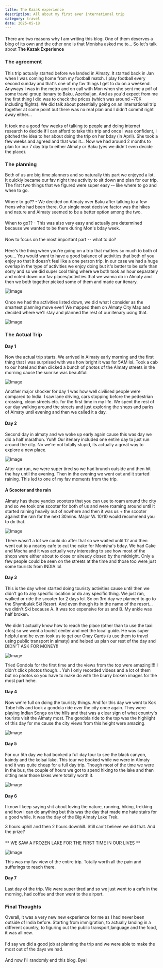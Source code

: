```yaml
---
title: The Kazak experience
description: All about my first ever international trip
category: travel
date: 2025-05-18
---
```


####
There are two reasons why I am writing this blog. One of them deserves a blog of its own and the other one is that Monisha asked me to... So let's talk about **The Kazak Experience**

### The agreement

####

This trip actually started before we landed in Almaty. It started back in Jan when I was coming home from my football match. I play football every second sunday and that's one of my fav things I get to do on a weekend. Anyways I was in the metro and on call with Mon when she sent me a pdf of some travel group itenary to Baku, Azerbaijan. And as you'd expect from me the first thing I did was to check the prices (which was around ~70K including flights). We did talk about potentially going on an international trip together at some point but there was no real plan and I didn't commit right away either...

####

It took me a good few weeks of talking to people and doing internet research to decide if I can afford to take this trip and once I was confident, I pitched the idea to her about doing the trip on her bday (in April). She took a few weeks and agreed and that was it... Now we had around 2 months to plan for our 7 day trip to either Almaty or Baku (yes we didn't even decide the place).

### The planning

Both of us are big time planners and so naturally this part we enjoyed a lot. It quickly became our fav night time activity to sit down and plan for our trip. The first two things that we figured were super easy -- like where to go and when to go. 

####
Where to go?? - We decided on Almaty over Baku after talking to a few frens who had been there. Our single most decisive factor was the hikes and nature and Almaty seemed to be a better option among the two. 
####
When to go?? - This was also very easy and actually pre determined because we wanted to be there during Mon's bday week.

####
Now to focus on the most important part -- what to do?

####
Here's the thing when you're going on a trip that matters so much to both of you... You would want to have a good balance of activities that both of you enjoy so that it doesn't feel like a one person trip. In our case we had a huge overlap in the type of activities we enjoy doing but it's better to be safe than sorry and so we did super cool thing where we both took an hour separately and noted down our fav places/activities that we wanna do in Almaty and then we both together picked some of them and made our itenary. 

![Image](/assets/posts/kazak/activities.png)

####

Once we had the activities listed down, we did what I consider as the smartest planning move ever! We mapped them on Almaty City Map and decided where we'll stay and planned the rest of our itenary using that.

![Image](/assets/projects/map-my-trip/figjam.png)

### The Actual Trip

#### Day 1

Now the actual trip starts. We arrived in Almaty early morning and the first thing that I was surprised with was how bright it was for 5AM lol. Took a cab to our hotel and then clicked a bunch of photos of the Almaty streets in the morning cause the sunrise was beautiful.

![Image](/assets/posts/kazak/street.jpeg)

Another major shocker for day 1 was how well civilised people were compared to India. I saw lane driving, cars stopping before the pedestrian crossing, clean streets etc. for the first time in my life. We spent the rest of our day walking around the streets and just exploring the shops and parks of Almaty until evening and then we called it a day.

#### Day 2

Second day in almaty and we woke up early again cause this was day we did a half marathon. Yuh!! Our itenary included one entire day to just run around the city. No we're not totally stupid, its actually a great way to explore a new place.

![Image](/assets/posts/kazak/run.png)

After our run, we were super tired so we had brunch outside and then hit the hay until the evening. Then in the evening we went out and it started raining. This led to one of my fav moments from the trip.

#### A Scooter and the rain

Almaty has these yandex scooters that you can use to roam around the city and so we took one scooter for both of us and were roaming around until it started raining heavily out of nowhere and then it was us + the scooter against the rain for the next 30mins. Major W. 10/10 would recommend you to do that.

![Image](/assets/posts/kazak/scooter.png)

There wasn't a lot we could do after that so we waited until 12 and then went out to a nearby cafe to cut the cake for Monisha's bday. We had Cake and Mocha and it was actually very interesting to see how most of the shops were either about to close or already closed by the midnight. Only a few people could be seen on the streets at the time and those too were just some tourists from INDIA lol.

#### Day 3

This is the day when started doing touristy activities cause until then we didn't go to any specific location or do any specific thing. We just ran, walked or ride the scooter for 2 days lol. So on 3rd day we planned to go to the Shymbulak Ski Resort. And even though its in the name of the resort... we didn't Ski because A. It was too expensive for us and B. My ankle was half broken.

#### 
We didn't actually know how to reach the place (other than to use the taxi ofcs) so we went a tourist center and met the local guide. He was super helpful and he even took us to get our Onay Cards (u use them to travel using public transport in almaty) and helped us plan our rest of the day and DIDN'T ASK FOR MONEY!!

![Image](/assets/posts/kazak/shymbulak.png)

Tried Gondola for the first time and the views from the top were amazing!!!! I didn't click photos though... Yuh I only recorded videos and a lot of them but no photos so you have to make do with the blurry broken images for the most part hehe.


#### Day 4
Now we're full on doing the touristy things. And for this day we went to Kok Tobe hills and took a gondola ride over the city once again. They were playing Indian Songs on the hills and that was a clear sign of what country's tourists visit the Almaty most. The gondola ride to the top was the highlight of this day for me cause the city views from this height were amazing.

![Image](/assets/posts/kazak/koktobe.gif)

#### Day 5
For our 5th day we had booked a full day tour to see the black canyon, kaindy and the kolsai lake. This tour we booked while we were in Almaty and it was quite cheap for a full day trip. Though most of the time we were in the bus, the couple of hours we got to spend hiking to the lake and then sitting near those lakes were totally worth it.

![Image](/assets/posts/kazak/kaindy.jpeg)

#### Day 6

I know I keep saying shit about loving the nature, running, hiking, trekking and how I can do anything but this was the day that made me hate stairs for a good while. It was the day of the Big Almaty Lake Trek.

3 hours uphill and then 2 hours downhill. Still can't believe we did that. And the prize? 

####

** WE SAW A FROZEN LAKE FOR THE FIRST TIME IN OUR LIVES **

![Image](/assets/posts/kazak/bigalmaty.jpeg)

This was my fav view of the entire trip. Totally worth all the pain and sufferings to reach there.

#### Day 7

Last day of the trip. We were super tired and so we just went to a cafe in the morning, had coffee and then went to the airport. 

### Final Thoughts

Overall, it was a very new new experience for me as I had never been outside of India before. Starting from immigration, to actually landing in a different country, to figuring out the public transport,language and the food, it was all new. 

####

I'd say we did a good job at planning the trip and we were able to make the most out of the days we had.

####

And now I'll randomly end this blog. Bye!





